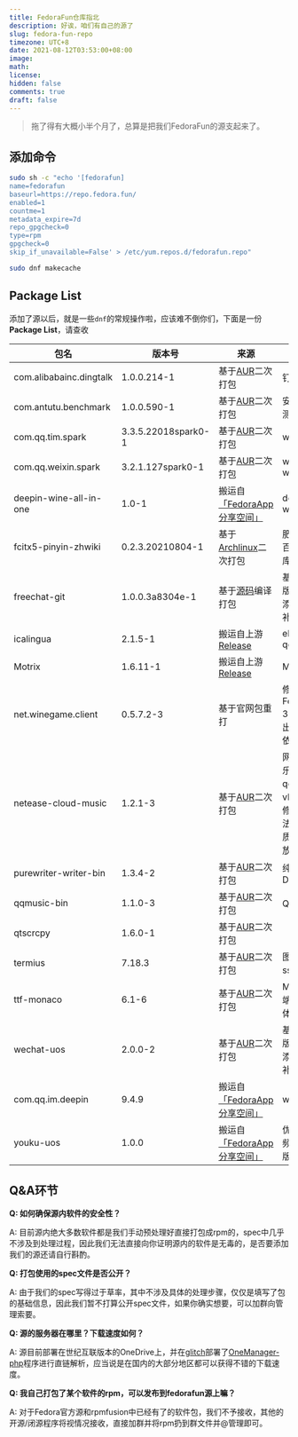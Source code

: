 ```yaml
---
title: FedoraFun仓库指北
description: 好诶，咱们有自己的源了
slug: fedora-fun-repo
timezone: UTC+8
date: 2021-08-12T03:53:00+08:00
image: 
math: 
license: 
hidden: false
comments: true
draft: false
---
```


> 拖了得有大概小半个月了，总算是把我们FedoraFun的源支起来了。

## 添加命令

```bash
sudo sh -c "echo '[fedorafun]
name=fedorafun
baseurl=https://repo.fedora.fun/
enabled=1
countme=1
metadata_expire=7d
repo_gpgcheck=0
type=rpm
gpgcheck=0
skip_if_unavailable=False' > /etc/yum.repos.d/fedorafun.repo"

sudo dnf makecache
```

## Package List

添加了源以后，就是一些`dnf`的常规操作啦，应该难不倒你们，下面是一份**Package List**，请查收

| 包名                    | 版本号              | 来源                                                         | 注                                                           |
| ----------------------- | ------------------- | ------------------------------------------------------------ | ------------------------------------------------------------ |
| com.alibabainc.dingtalk | 1.0.0.214-1         | 基于[AUR](https://aur.archlinux.org/packages/com.alibabainc.dingtalk/)二次打包 | 钉钉内测                                                     |
| com.antutu.benchmark    | 1.0.0.590-1         | 基于[AUR](https://aur.archlinux.org/packages/com.antutu.benchmark/)二次打包 | 安兔兔评测                                                   |
| com.qq.tim.spark        | 3.3.5.22018spark0-1 | 基于[AUR](https://aur.archlinux.org/packages/com.qq.tim.spark/)二次打包 | wine-tim                                                     |
| com.qq.weixin.spark     | 3.2.1.127spark0-1   | 基于[AUR](https://aur.archlinux.org/packages/com.qq.weixin.spark/)二次打包 | wine-wechat                                                  |
| deepin-wine-all-in-one  | 1.0-1               | 搬运自[「FedoraApp分享空间」](http://v21cesc.ys168.com/)     | deepin-wine                                                  |
| fcitx5-pinyin-zhwiki    | 0.2.3.20210804-1    | 基于[Archlinux](https://archlinux.org/packages/community/any/fcitx5-pinyin-zhwiki/)二次打包 | 肥猫维基百万大词库                                           |
| freechat-git            | 1.0.0.3a8304e-1     | 基于[源码](https://github.com/eNkru/freechat/)编译打包       | 基于网页版微信，添加UOS补丁                                  |
| icalingua               | 2.1.5-1             | 搬运自上游[Release](https://github.com/Clansty/Icalingua/releases/) | electron-qq                                                  |
| Motrix                  | 1.6.11-1            | 搬运自上游[Release](https://github.com/agalwood/Motrix/releases/) | Motrix                                                       |
| net.winegame.client     | 0.5.7.2-3           | 基于官网包重打                                               | 修复在Fedora 34上表现出的错误依赖                            |
| netease-cloud-music     | 1.2.1-3             | 基于[AUR](https://aur.archlinux.org/packages/netease-cloud-music-imflacfix/)二次打包 | 网易云音乐，添加qcef与vlc补丁以修复输入法和高品质音乐播放问题 |
| purewriter-writer-bin   | 1.3.4-2             | 基于[AUR](https://aur.archlinux.org/packages/purewriter-desktop-bin/)二次打包 | 纯纯写作Desktop                                              |
| qqmusic-bin             | 1.1.0-3             | 基于[AUR](https://aur.archlinux.org/packages/qqmusic-bin/)二次打包 | QQ音乐                                                       |
| qtscrcpy                | 1.6.0-1             | 基于[AUR](https://aur.archlinux.org/packages/qtscrcpy/)二次打包 |                                                              |
| termius                 |7.18.3               | 基于[AUR](https://aur.archlinux.org/packages/termius/ )二次打包 |图形化ssh软件 |
| ttf-monaco              | 6.1-6               | 基于[AUR](https://aur.archlinux.org/packages/ttf-monaco/)二次打包 | MacOS终端御用字体                                            |
| wechat-uos              | 2.0.0-2             | 基于[AUR](https://aur.archlinux.org/packages/wechat-uos/)二次打包 | 基于网页版微信，添加UOS补丁 
| com.qq.im.deepin        | 9.4.9               | 搬运自[「FedoraApp分享空间」](http://v21cesc.ys168.com/)           | wine-qq       
| youku-uos               | 1.0.0               | 搬运自[「FedoraApp分享空间」](http://v21cesc.ys168.com/)           | 优酷视频，官方版 


[//]: # (以上请按照首字母进行排序)

## Q&A环节

**Q: 如何确保源内软件的安全性？**

A: 目前源内绝大多数软件都是我们手动预处理好直接打包成rpm的，spec中几乎不涉及到处理过程，因此我们无法直接向你证明源内的软件是无毒的，是否要添加我们的源还请自行斟酌。

**Q: 打包使用的spec文件是否公开？**

A: 由于我们的spec写得过于草率，其中不涉及具体的处理步骤，仅仅是填写了包的基础信息，因此我们暂不打算公开spec文件，如果你确实想要，可以加群向管理索要。

**Q: 源的服务器在哪里？下载速度如何？**

A: 源目前部署在世纪互联版本的OneDrive上，并在[glitch](https://glitch.com/)部署了[OneManager-php](https://github.com/qkqpttgf/OneManager-php)程序进行直链解析，应当说是在国内的大部分地区都可以获得不错的下载速度。

**Q: 我自己打包了某个软件的rpm，可以发布到fedorafun源上嘛？**

A: 对于Fedora官方源和rpmfusion中已经有了的软件包，我们不予接收，其他的开源/闭源程序将视情况接收，直接加群并将rpm扔到群文件并@管理即可。
